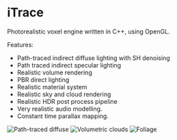 # iTrace

Photorealistic voxel engine written in C++, using OpenGL. 


Features: 

* Path-traced indirect diffuse lighting with SH denoising
* Path traced indirect specular lighting
* Realistic volume rendering
* PBR direct lighting 
* Realistic material system
* Realistic sky and cloud rendering
* Realistic HDR post process pipeline
* Very realistic audio modelling. 
* Constant time parallax mapping. 


![Path-traced diffuse ](https://pbs.twimg.com/media/EeM8r1BXkAEG_Ch?format=png)
![Volumetric clouds](https://pbs.twimg.com/media/EdZPS5kX0AY3pCK?format=png)
![Foliage](https://media.discordapp.net/attachments/609238720637566995/744658119333904394/unknown.png)
